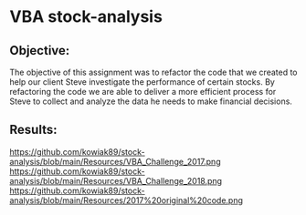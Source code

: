 # VBA stock-analysis

## Objective:
The objective of this assignment was to refactor the code that we created to help our client Steve investigate the performance of certain stocks.  By refactoring the code we are able to deliver a more efficient process for Steve to collect and analyze the data he needs to make financial decisions.

## Results:


https://github.com/kowiak89/stock-analysis/blob/main/Resources/VBA_Challenge_2017.png
https://github.com/kowiak89/stock-analysis/blob/main/Resources/VBA_Challenge_2018.png
https://github.com/kowiak89/stock-analysis/blob/main/Resources/2017%20original%20code.png

